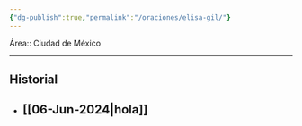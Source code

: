 ```yaml
---
{"dg-publish":true,"permalink":"/oraciones/elisa-gil/"}
---
```


Área:: Ciudad de México
- - -
## Historial
- [[06-Jun-2024\|hola]]
	- 